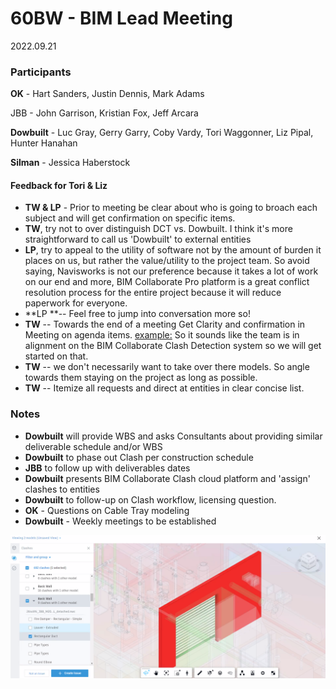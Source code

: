 # 60BW - BIM Lead Meeting

2022.09.21



### Participants

**OK** - Hart Sanders, Justin Dennis, Mark Adams

JBB - John Garrison, Kristian Fox, Jeff Arcara

**Dowbuilt** - Luc Gray, Gerry Garry, Coby Vardy, Tori Waggonner, Liz Pipal, Hunter Hanahan

**Silman** - Jessica Haberstock



#### Feedback for Tori & Liz

- **TW & LP** - Prior to meeting be clear about who is going to broach each subject and will get confirmation on specific items.
- **TW**, try not to over distinguish DCT vs. Dowbuilt. I think it's more straightforward to call us 'Dowbuilt' to external entities
- **LP**, try to appeal to the utility of software not by the amount of burden it places on us, but rather the value/utility to the project team. So avoid saying, Navisworks is not our preference because it takes a lot of work on our end and more, BIM Collaborate Pro platform is a great conflict resolution process for the entire project because it will reduce paperwork for everyone.
- **LP **-- Feel free to jump into conversation more so!
- **TW** -- Towards the end of a meeting Get Clarity and confirmation in Meeting on agenda items. <u>example:</u> So it sounds like the team is in alignment on the BIM Collaborate Clash Detection system so we will get started on that.
- **TW** -- we don't necessarily want to take over there models. So angle towards them staying on the project as long as possible.
- **TW** -- Itemize all requests and direct at entities in clear concise list.



### Notes

- **Dowbuilt** will provide WBS and asks Consultants about providing similar deliverable schedule and/or WBS
- **Dowbuilt** to phase out Clash per construction schedule 
- **JBB** to follow up with deliverables dates
- **Dowbuilt** presents BIM Collaborate Clash cloud platform and 'assign' clashes to entities
- **Dowbuilt** to follow-up on Clash workflow, licensing question.
- **OK** - Questions on Cable Tray modeling
- **Dowbuilt** - Weekly meetings to be established



![image-20220921084958050](assets/2022.09.21_60BW_BIM%20Lead___assets/image-20220921084958050.png)

